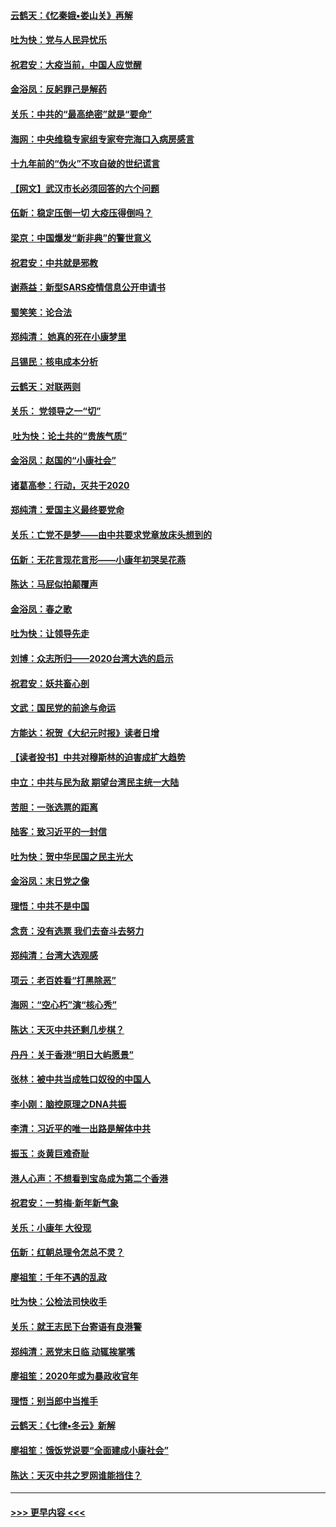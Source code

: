 #### [云鹤天：《忆秦娥▪娄山关》再解](../pages/nsc993/n11824682.md?t=01272122) 
#### [吐为快：党与人民异忧乐](../pages/nsc993/n11824660.md?t=01272122) 
#### [祝君安：大疫当前，中国人应觉醒](../pages/nsc993/n11821946.md?t=01272122) 
#### [金浴凤：反躬罪己是解药](../pages/nsc993/n11820280.md?t=01272122) 
#### [关乐：中共的“最高绝密”就是“要命”](../pages/nsc993/n11816946.md?t=01272122) 
#### [海网：中央维稳专家组专家夸完海口入病房感言](../pages/nsc993/n11815138.md?t=01272122) 
#### [十九年前的“伪火”不攻自破的世纪谎言](../pages/nsc993/n11813238.md?t=01272122) 
#### [【网文】武汉市长必须回答的六个问题](../pages/nsc993/n11813848.md?t=01272122) 
#### [伍新：稳定压倒一切 大疫压得倒吗？](../pages/nsc993/n11812634.md?t=01272122) 
#### [梁京：中国爆发“新非典”的警世意义](../pages/nsc993/n11812554.md?t=01272122) 
#### [祝君安：中共就是邪教](../pages/nsc993/n11812431.md?t=01272122) 
#### [谢燕益：新型SARS疫情信息公开申请书](../pages/nsc993/n11808840.md?t=01272122) 
#### [蜀笑笑：论合法](../pages/nsc993/n11808064.md?t=01272122) 
#### [郑纯清： 她真的死在小康梦里](../pages/nsc993/n11806623.md?t=01272122) 
#### [吕锡民：核电成本分析](../pages/nsc993/n11806284.md?t=01272122) 
#### [云鹤天：对联两则](../pages/nsc993/n11805957.md?t=01272122) 
#### [关乐： 党领导之一“切”](../pages/nsc993/n11804505.md?t=01272122) 
#### [ 吐为快：论土共的“贵族气质”](../pages/nsc993/n11804490.md?t=01272122) 
#### [金浴凤：赵国的“小康社会”](../pages/nsc993/n11804452.md?t=01272122) 
#### [诸葛高参：行动，灭共于2020](../pages/nsc993/n11804120.md?t=01272122) 
#### [郑纯清：爱国主义最终要党命](../pages/nsc993/n11802197.md?t=01272122) 
#### [关乐：亡党不是梦——由中共要求党章放床头想到的](../pages/nsc993/n11802156.md?t=01272122) 
#### [伍新：无花言现花言形——小康年初哭吴花燕](../pages/nsc993/n11800044.md?t=01272122) 
#### [陈达：马屁似拍颠覆声](../pages/nsc993/n11800010.md?t=01272122) 
#### [金浴凤：春之歌](../pages/nsc993/n11797687.md?t=01272122) 
#### [吐为快：让领导先走](../pages/nsc993/n11797512.md?t=01272122) 
#### [刘博：众志所归——2020台湾大选的启示](../pages/nsc993/n11796878.md?t=01272122) 
#### [祝君安：妖共畜心剖](../pages/nsc993/n11794273.md?t=01272122) 
#### [文武：国民党的前途与命运](../pages/nsc993/n11794198.md?t=01272122) 
#### [方能达：祝贺《大纪元时报》读者日增](../pages/nsc993/n11793807.md?t=01272122) 
#### [【读者投书】中共对穆斯林的迫害成扩大趋势](../pages/nsc993/n11791371.md?t=01272122) 
#### [中立：中共与民为敌 期望台湾民主统一大陆](../pages/nsc993/n11790392.md?t=01272122) 
#### [苦胆：一张选票的距离](../pages/nsc993/n11788914.md?t=01272122) 
#### [陆客：致习近平的一封信](../pages/nsc993/n11788867.md?t=01272122) 
#### [吐为快：贺中华民国之民主光大](../pages/nsc993/n11788618.md?t=01272122) 
#### [金浴凤：末日党之像](../pages/nsc993/n11787475.md?t=01272122) 
#### [理悟：中共不是中国](../pages/nsc993/n11787463.md?t=01272122) 
#### [念贲：没有选票  我们去奋斗去努力](../pages/nsc993/n11787398.md?t=01272122) 
#### [郑纯清：台湾大选观感](../pages/nsc993/n11786210.md?t=01272122) 
#### [项云：老百姓看“打黑除恶”](../pages/nsc993/n11785398.md?t=01272122) 
#### [海网：“空心朽”演“核心秀”](../pages/nsc993/n11783874.md?t=01272122) 
#### [陈达：天灭中共还剩几步棋？](../pages/nsc993/n11783719.md?t=01272122) 
#### [丹丹：关于香港“明日大屿愿景”](../pages/nsc993/n11783273.md?t=01272122) 
#### [张林：被中共当成牲口奴役的中国人](../pages/nsc993/n11782397.md?t=01272122) 
#### [李小刚：脑控原理之DNA共振](../pages/nsc993/n11780962.md?t=01272122) 
#### [李清：习近平的唯一出路是解体中共](../pages/nsc993/n11780866.md?t=01272122) 
#### [振玉：炎黄巨难奇耻](../pages/nsc993/n11779632.md?t=01272122) 
#### [港人心声：不想看到宝岛成为第二个香港](../pages/nsc993/n11778817.md?t=01272122) 
#### [祝君安：一剪梅‧新年新气象](../pages/nsc993/n11776340.md?t=01272122) 
#### [关乐：小康年 大役现](../pages/nsc993/n11774213.md?t=01272122) 
#### [伍新：红朝总理令怎总不灵？](../pages/nsc993/n11770813.md?t=01272122) 
#### [廖祖笙：千年不遇的乱政](../pages/nsc993/n11770373.md?t=01272122) 
#### [吐为快：公检法司快收手](../pages/nsc993/n11770359.md?t=01272122) 
#### [关乐：就王志民下台寄语有良港警](../pages/nsc993/n11769903.md?t=01272122) 
#### [郑纯清：恶党末日临 动辄挨掌嘴](../pages/nsc993/n11769356.md?t=01272122) 
#### [廖祖笙：2020年或为暴政收官年](../pages/nsc993/n11768216.md?t=01272122) 
#### [理悟：别当郎中当推手](../pages/nsc993/n11768243.md?t=01272122) 
#### [云鹤天：《七律▪冬云》新解](../pages/nsc993/n11768204.md?t=01272122) 
#### [廖祖笙：饿饭党说要“全面建成小康社会”](../pages/nsc993/n11767482.md?t=01272122) 
#### [陈达：天灭中共之罗网谁能挡住？](../pages/nsc993/n11767465.md?t=01272122) 

----
#### [ >>> 更早内容 <<< ](../indexes/nsc993-earlier.md)
